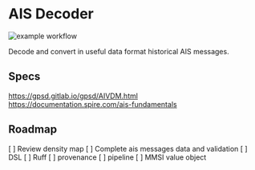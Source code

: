 # AIS Decoder


![example workflow](hhttps://github.com/gpcimino/aisdecoder/actions/workflows/WORKFLOW-FILE/badge.svg)

Decode and convert in useful data format historical AIS messages.


## Specs

https://gpsd.gitlab.io/gpsd/AIVDM.html
https://documentation.spire.com/ais-fundamentals


## Roadmap

[ ] Review density map
[ ] Complete ais messages data and validation
[ ] DSL
[ ] Ruff
[ ] provenance
[ ] pipeline
[ ] MMSI value object


